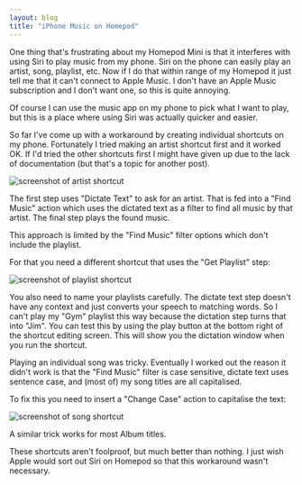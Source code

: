 ```yaml
---
layout: blog
title: "iPhone Music on Homepod"
---
```


One thing that's frustrating about my Homepod Mini is that it interferes with using Siri to play music from my phone. Siri on the phone can easily play an artist, song, playlist, etc. Now if I do that within range of my Homepod it just tell me that it can't connect to Apple Music. I don't have an Apple Music subscription and I don't want one, so this is quite annoying.

Of course I can use the music app on my phone to pick what I want to play, but this is a place where using Siri was actually quicker and easier.

So far I've come up with a workaround by creating individual shortcuts on my phone. Fortunately I tried making an artist shortcut first and it worked OK. If I'd tried the other shortcuts first I might have given up due to the lack of documentation (but that's a topic for another post).

![screenshot of artist shortcut](https://photos.smugmug.com/photos/i-Wwf3Q7z/0/70a81a6e/L/i-Wwf3Q7z-L.png)

The first step uses "Dictate Text" to ask for an artist. That is fed into a "Find Music" action which uses the dictated text as a filter to find all music by that artist. The final step plays the found music.

This approach is limited by the "Find Music" filter options which don't include the playlist.

For that you need a different shortcut that uses the "Get Playlist" step:

![screenshot of playlist shortcut](https://photos.smugmug.com/photos/i-cnsSrtg/0/9a93984f/L/i-cnsSrtg-L.png)

You also need to name your playlists carefully. The dictate text step doesn't have any context and just converts your speech to matching words. So I can't play my "Gym" playlist this way because the dictation step turns that into "Jim". You can test this by using the play button at the bottom right of the shortcut editing screen. This will show you the dictation window when you run the shortcut.

Playing an individual song was tricky. Eventually I worked out the reason it didn't work is that the "Find Music" filter is case sensitive, dictate text uses sentence case, and (most of) my song titles are all capitalised.

To fix this you need to insert a "Change Case" action to capitalise the text:

![screenshot of song shortcut](https://photos.smugmug.com/photos/i-tjKSZNz/0/c347d3ed/L/i-tjKSZNz-L.png)

A similar trick works for most Album titles.

These shortcuts aren't foolproof, but much better than nothing. I just wish Apple would sort out Siri on Homepod so that this workaround wasn't necessary.
